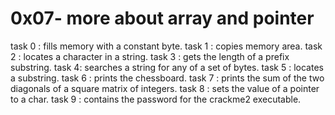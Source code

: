 # 0x07- more about array and pointer

task 0 : fills memory with a constant byte.
task 1 :  copies memory area.
task 2 : locates a character in a string.
task 3 : gets the length of a prefix substring.
task 4: searches a string for any of a set of bytes.
task 5 :  locates a substring.
task 6 : prints the chessboard.
task 7 :  prints the sum of the two diagonals of a square matrix of integers.
task 8 : sets the value of a pointer to a char.
task 9 : contains the password for the crackme2 executable.
